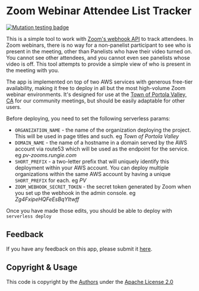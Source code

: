 Zoom Webinar Attendee List Tracker
==================================

[![Mutation testing badge](https://img.shields.io/endpoint?style=flat&url=https%3A%2F%2Fbadge-api.stryker-mutator.io%2Fgithub.com%2FTown-of-Portola-Valley%2FZoom-Attendee-Webhook%2Fdevelop)](https://dashboard.stryker-mutator.io/reports/github.com/Town-of-Portola-Valley/Zoom-Attendee-Webhook/develop)

This is a simple tool to work with [Zoom's webhook API](https://marketplace.zoom.us/docs/api-reference/webhook-reference/) to track attendees. In Zoom webinars, there is no way for a non-panelist participant to see who is present in the meeting, other than Panelists who have their video turned on. You cannot see other attendees, and you cannot even see panelists whose video is off. This tool attempts to provide a simple view of who is present in the meeting with you.

The app is implemented on top of two AWS services with generous free-tier availability, making it free to deploy in all but the most high-volume Zoom webinar environments. It's designed for use at the [Town of Portola Valley, CA](https://portolavalley.net/) for our community meetings, but should be easily adaptable for other users.

Before deploying, you need to set the following serverless params:

 - `ORGANIZATION_NAME` - the name of the organization deploying the project. This will be used in page titles and such. eg *Town of Portola Valley*
 - `DOMAIN_NAME` - the name of a hostname in a domain served by the AWS account via route53 which will be used as the endpoint for the service. eg *pv-zooms.rungie.com*
 - `SHORT_PREFIX` - a two-letter prefix that will uniquely identify this deployment within your AWS account. You can deploy multiple organizations within the same AWS account by having a unique `SHORT_PREFIX` for each. eg *PV*
 - `ZOOM_WEBHOOK_SECRET_TOKEN` - the secret token generated by Zoom when you set up the webhook in the admin console. eg *Zg4FxipeHQFeEsBqYItwff*

Once you have made those edits, you should be able to deploy with `serverless deploy`

Feedback
--------

If you have any feedback on this app, please submit it [here](https://github.com/Town-of-Portola-Valley/Zoom-Attendee-Webhook/issues/new).

Copyright & Usage
-----------------

This code is copyright by the [Authors](AUTHORS.md) under the [Apache License 2.0](LICENSE.md)
